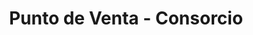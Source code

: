---
title: "Punto de Venta - Consorcio"
url: /la-linea-de-la-concepcion/punto-de-venta-consorcio/
shop: Tickets
---